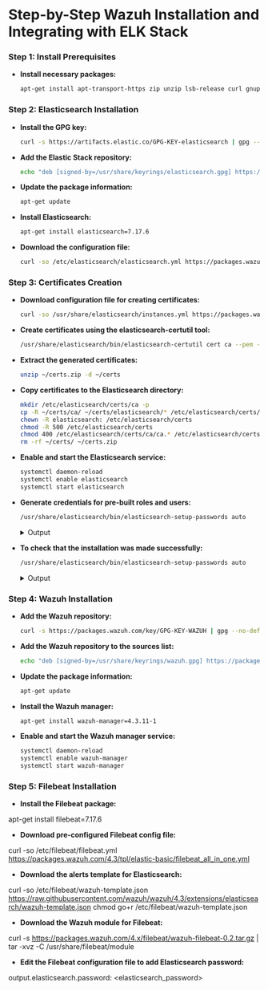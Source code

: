 # Step-by-Step Wazuh Installation and Integrating with ELK Stack


### Step 1: Install Prerequisites

   - **Install necessary packages:**
      ```bash
      apt-get install apt-transport-https zip unzip lsb-release curl gnupg
      ```
### Step 2: Elasticsearch Installation


   - **Install the GPG key:**

      ```bash
      curl -s https://artifacts.elastic.co/GPG-KEY-elasticsearch | gpg --no-default-keyring --keyring gnupg-ring:/usr/share/keyrings/elasticsearch.gpg --import && chmod 644 /usr/share/keyrings/elasticsearch.gpg
      ```
   - **Add the Elastic Stack repository:**
   
      ```bash
      echo "deb [signed-by=/usr/share/keyrings/elasticsearch.gpg] https://artifacts.elastic.co/packages/7.x/apt stable main" | tee /etc/apt/sources.list.d/elastic-7.x.list
      ```

   - **Update the package information:**

      ```bash
      apt-get update
      ```

      
   - **Install Elasticsearch:**

      ```bash
      apt-get install elasticsearch=7.17.6
      ```
   - **Download the configuration file:**

      ```bash
      curl -so /etc/elasticsearch/elasticsearch.yml https://packages.wazuh.com/4.3/tpl/elastic-basic/elasticsearch_all_in_one.yml
      ```

### Step 3: Certificates Creation

 - **Download configuration file for creating certificates:**

      ```bash
      curl -so /usr/share/elasticsearch/instances.yml https://packages.wazuh.com/4.3/tpl/elastic-basic/instances_aio.yml
      ```

 - **Create certificates using the elasticsearch-certutil tool:**
      ```bash
      /usr/share/elasticsearch/bin/elasticsearch-certutil cert ca --pem --in instances.yml --keep-ca-key --out ~/certs.zip
      ```


 - **Extract the generated certificates:**
      ```bash
      unzip ~/certs.zip -d ~/certs
      ```

 - **Copy certificates to the Elasticsearch directory:**
      ```bash
      mkdir /etc/elasticsearch/certs/ca -p
      cp -R ~/certs/ca/ ~/certs/elasticsearch/* /etc/elasticsearch/certs/
      chown -R elasticsearch: /etc/elasticsearch/certs
      chmod -R 500 /etc/elasticsearch/certs
      chmod 400 /etc/elasticsearch/certs/ca/ca.* /etc/elasticsearch/certs/elasticsearch.*
      rm -rf ~/certs/ ~/certs.zip
      ```


 - **Enable and start the Elasticsearch service:**
      ```bash
      systemctl daemon-reload
      systemctl enable elasticsearch
      systemctl start elasticsearch
      ```


 - **Generate credentials for pre-built roles and users:**
      ```bash
      /usr/share/elasticsearch/bin/elasticsearch-setup-passwords auto
      ```

      <details>
         <summary>Output</summary>   
      
      ```bash
      - Changed password for user apm_system  
        PASSWORD apm_system = lLPZhZkB6oUOzzCrkLSF
      
      - Changed password for user kibana_system  
        PASSWORD kibana_system = TaLqVOnSoqKTYLIU0vDn
      
      - Changed password for user kibana  
        PASSWORD kibana = TaLqVOvXoqKTYLIU0vDn
      
      - Changed password for user logstash_system  
        PASSWORD logstash_system = UtuDv2tWkXGYL83v9kWA
      
      - Changed password for user beats_system  
        PASSWORD beats_system = qZcbvCslafMpoEOrE9Ob
      
      - Changed password for user remote_monitoring_user  
        PASSWORD remote_monitoring_user = LzJpQiSylncmCU2GLBTS
      
      - Changed password for user elastic  
        PASSWORD elastic = AN4UeQGA7HGl5iHpMla7
      ```
      </details>

 - **To check that the installation was made successfully:**
      ```bash
      /usr/share/elasticsearch/bin/elasticsearch-setup-passwords auto
      ```

      <details>
         <summary>Output</summary>   
      
      ```bash
            {
              "name" : "elasticsearch",
              "cluster_name" : "elasticsearch",
              "cluster_uuid" : "BgdIyCXxSPGeRusvb6-_Qw",
              "version" : {
                "number" : "7.17.6",
                "build_flavor" : "default",
                "build_type" : "rpm",
                "build_hash" : "f65e9d338dc1d07b642e14a27f338990148ee5b6",
                "build_date" : "2022-08-23T11:08:48.893373482Z",
                "build_snapshot" : false,
                "lucene_version" : "8.11.1",
                "minimum_wire_compatibility_version" : "6.8.0",
                "minimum_index_compatibility_version" : "6.0.0-beta1"
              },
              "tagline" : "You Know, for Search"
            }
      ```
      </details>


 




### Step 4: Wazuh Installation

 - **Add the Wazuh repository:**

      ```bash
      curl -s https://packages.wazuh.com/key/GPG-KEY-WAZUH | gpg --no-default-keyring --keyring gnupg-ring:/usr/share/keyrings/wazuh.gpg --import && chmod 644       /usr/share/keyrings/wazuh.gpg
      ```

 - **Add the Wazuh repository to the sources list:**
      ```bash
      echo "deb [signed-by=/usr/share/keyrings/wazuh.gpg] https://packages.wazuh.com/4.x/apt/ stable main" | tee -a /etc/apt/sources.list.d/wazuh.list 
      ```


 - **Update the package information:**
      ```bash
      apt-get update
      ```
 - **Install the Wazuh manager:**
      ```bash
      apt-get install wazuh-manager=4.3.11-1
      ```
      
 - **Enable and start the Wazuh manager service:**
      ```bash
      systemctl daemon-reload
      systemctl enable wazuh-manager
      systemctl start wazuh-manager
      ```


### Step 5: Filebeat Installation

 - **Install the Filebeat package:**

apt-get install filebeat=7.17.6


 - **Download pre-configured Filebeat config file:**


curl -so /etc/filebeat/filebeat.yml https://packages.wazuh.com/4.3/tpl/elastic-basic/filebeat_all_in_one.yml

 - **Download the alerts template for Elasticsearch:**


curl -so /etc/filebeat/wazuh-template.json https://raw.githubusercontent.com/wazuh/wazuh/4.3/extensions/elasticsearch/wazuh-template.json
chmod go+r /etc/filebeat/wazuh-template.json


 - **Download the Wazuh module for Filebeat:**


curl -s https://packages.wazuh.com/4.x/filebeat/wazuh-filebeat-0.2.tar.gz | tar -xvz -C /usr/share/filebeat/module

 - **Edit the Filebeat configuration file to add Elasticsearch password:**


output.elasticsearch.password: <elasticsearch_password>



      
